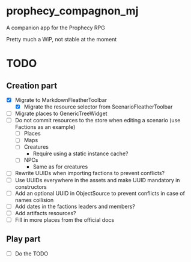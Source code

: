 # prophecy_compagnon_mj

A companion app for the Prophecy RPG

Pretty much a WiP, not stable at the moment

# TODO

## Creation part

- [x] Migrate to MarkdownFleatherToolbar
  - [x] Migrate the resource selector from ScenarioFleatherToolbar
- [ ] Migrate places to GenericTreeWidget
- [ ] Do not commit resources to the store when editing a scenario (use Factions as an example)
  - [ ] Places
  - [ ] Maps
  - [ ] Creatures
    - Require using a static instance cache?
  - [ ] NPCs
    - Same as for creatures
- [ ] Rewrite UUIDs when importing factions to prevent conflicts?
- [ ] Use UUIDs everywhere in the assets and make UUID mandatory in constructors
- [ ] Add an optional UUID in ObjectSource to prevent conflicts in case of names collision
- [ ] Add dates in the factions leaders and members?
- [ ] Add artifacts resources?
- [ ] Fill in more places from the official docs

## Play part

- [ ] Do the TODO